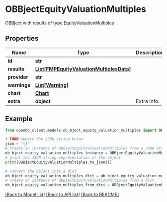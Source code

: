 # OBBjectEquityValuationMultiples

OBBject with results of type EquityValuationMultiples

## Properties

Name | Type | Description | Notes
------------ | ------------- | ------------- | -------------
**id** | **str** |  | [optional] 
**results** | [**List[FMPEquityValuationMultiplesData]**](FMPEquityValuationMultiplesData.md) |  | [optional] 
**provider** | **str** |  | [optional] 
**warnings** | [**List[Warning]**](Warning.md) |  | [optional] 
**chart** | [**Chart**](Chart.md) |  | [optional] 
**extra** | **object** | Extra info. | [optional] 

## Example

```python
from openbb_client.models.ob_bject_equity_valuation_multiples import OBBjectEquityValuationMultiples

# TODO update the JSON string below
json = "{}"
# create an instance of OBBjectEquityValuationMultiples from a JSON string
ob_bject_equity_valuation_multiples_instance = OBBjectEquityValuationMultiples.from_json(json)
# print the JSON string representation of the object
print(OBBjectEquityValuationMultiples.to_json())

# convert the object into a dict
ob_bject_equity_valuation_multiples_dict = ob_bject_equity_valuation_multiples_instance.to_dict()
# create an instance of OBBjectEquityValuationMultiples from a dict
ob_bject_equity_valuation_multiples_from_dict = OBBjectEquityValuationMultiples.from_dict(ob_bject_equity_valuation_multiples_dict)
```
[[Back to Model list]](../README.md#documentation-for-models) [[Back to API list]](../README.md#documentation-for-api-endpoints) [[Back to README]](../README.md)


